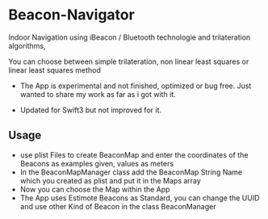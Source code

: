 # Beacon-Navigator
Indoor Navigation using iBeacon / Bluetooth technologie and trilateration algorithms,

You can choose between simple trilateration, non linear least squares or linear least squares method

- The App is experimental and not finished, optimized or bug free. Just wanted to share my work as far as i got with it.

- Updated for Swift3 but not improved for it.

## Usage

- use plist Files to create BeaconMap and enter the coordinates of the Beacons as examples given, values as meters
- In the BeaconMapManager class add the BeaconMap String Name which you created as plist and put it in the Maps array
- Now you can choose the Map within the App
- The App uses Estimote Beacons as Standard, you can change the UUID and use other Kind of Beacon in the class BeaconManager
